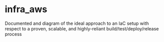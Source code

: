# infra_aws
Documented and diagram of the ideal approach to an IaC setup with respect to a proven, scalable, and highly-reliant build/test/deploy/release process
